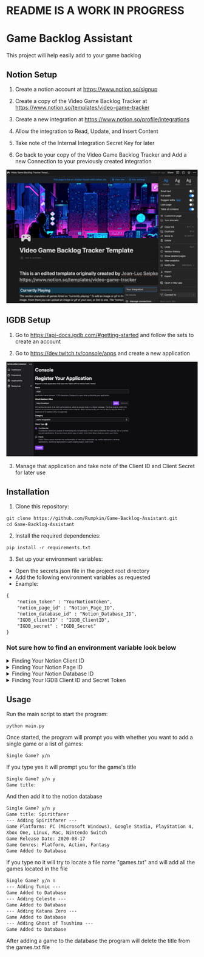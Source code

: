 # README IS A WORK IN PROGRESS

# Game Backlog Assistant

This project will help easily add to your game backlog

## Notion Setup

1. Create a notion account at https://www.notion.so/signup

2. Create a copy of the Video Game Backlog Tracker at https://www.notion.so/templates/video-game-tracker

3. Create a new integration at https://www.notion.so/profile/integrations

4. Allow the integration to Read, Update, and Insert Content

5. Take note of the Internal Integration Secret Key for later

6. Go back to your copy of the Video Game Backlog Tracker and Add a new Connection to your previously created integration

![Alt text](/images/Connection.png)

## IGDB Setup

1. Go to https://api-docs.igdb.com/#getting-started and follow the sets to create an account

2. Go to https://dev.twitch.tv/console/apps and create a new application

![Alt text](/images/IGDB.png)

3. Manage that application and take note of the Client ID and Client Secret for later use

## Installation
1. Clone this repository:

```
git clone https://github.com/Rumpkin/Game-Backlog-Assistant.git
cd Game-Backlog-Assistant
```

2. Install the required dependencies:
```
pip install -r requirements.txt
```
3. Set up your environment variables:

- Open the secrets.json file in the project root directory
- Add the following environment variables as requested
- Example:
```
{
    "notion_token" : "YourNotionToken",
    "notion_page_id" : "Notion_Page_ID",
    "notion_database_id" : "Notion_Database_ID",
    "IGDB_clientID" : "IGDB_ClientID",
    "IGDB_secret" : "IGDB_Secret"
}
```

### Not sure how to find an environment variable look below 

<details>
<summary>Finding Your Notion Client ID</summary>

You can find your Client ID under the settings for the integretion you created while setting up notion

> Integrations link: https://www.notion.so/profile/integrations

![Alt text](/images/Integration_Secret_Key_Referenece1.png)

</details>

<details>
<summary>Finding Your Notion Page ID</summary>

### Ur Cooked Mate

```py
    
```
</details>

<details>
<summary>Finding Your Notion Database ID</summary>


```

```
</details>

<details>
<summary>Finding Your IGDB Client ID and Secret Token</summary>

You can find you IGDB Client ID and Secret if you manage your Twitch Application you created when setting up IGDB

> Twitch Applications Link: https://dev.twitch.tv/console/apps 

![Alt text](/images/IGDB_Manage.png)

</details>

## Usage

Run the main script to start the program:

```
python main.py
```

Once started, the program will prompt you with whether you want to add a single game or a list of games:

```
Single Game? y/n 
```

If you type yes it will prompt you for the game's title 

```
Single Game? y/n y
Game title: 
```

And then add it to the notion database

```
Single Game? y/n y
Game title: Spiritfarer
--- Adding Spiritfarer ---
Game Platforms: PC (Microsoft Windows), Google Stadia, PlayStation 4, Xbox One, Linux, Mac, Nintendo Switch
Game Release Date: 2020-08-17
Game Genres: Platform, Action, Fantasy
Game Added to Database
```

If you type no it will try to locate a file name "games.txt" and will add all the games located in the file

```
Single Game? y/n n
--- Adding Tunic ---
Game Added to Database
--- Adding Celeste ---
Game Added to Database
--- Adding Katana Zero ---
Game Added to Database
--- Adding Ghost of Tsushima ---
Game Added to Database
```

After adding a game to the database the program will delete the title from the games.txt file